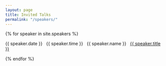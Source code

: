 ```yaml
---
layout: page
title: Invited Talks
permalink: "/speakers/"
---
```


{% for speaker in site.speakers %}
  <div class="speaker">
    <p>{{ speaker.date }} &nbsp; {{ speaker.time }} &nbsp; {{ speaker.name }} &nbsp; <a href="/acs{{ speaker.url }}">{{ speaker.title }}</a></p>
  </div>
{% endfor %}
